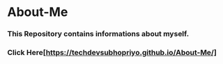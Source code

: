 # About-Me
### This Repository contains informations about myself.
### Click Here[https://techdevsubhopriyo.github.io/About-Me/]
